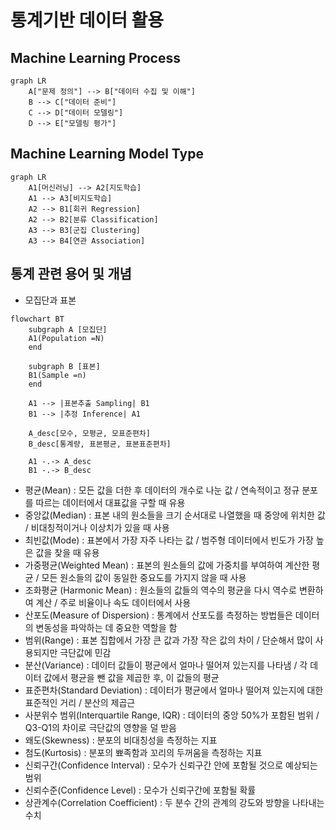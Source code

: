 # 통계기반 데이터 활용

## Machine Learning Process
```mermaid
graph LR
    A["문제 정의"] --> B["데이터 수집 및 이해"]
    B --> C["데이터 준비"]
    C --> D["데이터 모델링"]
    D --> E["모델링 평가"]
```

## Machine Learning Model Type  
```mermaid
graph LR
    A1[머신러닝] --> A2[지도학습]
    A1 --> A3[비지도학습]
    A2 --> B1[회귀 Regression]
    A2 --> B2[분류 Classification]
    A3 --> B3[군집 Clustering]
    A3 --> B4[연관 Association]
```

## 통계 관련 용어 및 개념  
- 모집단과 표본  
```mermaid
flowchart BT
    subgraph A [모집단]
    A1(Population =N)
    end

    subgraph B [표본]
    B1(Sample =n)
    end

    A1 --> |표본추출 Sampling| B1
    B1 --> |추정 Inference| A1

    A_desc[모수, 모평균, 모표준편차]
    B_desc[통계량, 표본평균, 표본표준편차]

    A1 -.-> A_desc
    B1 -.-> B_desc
```

- 평균(Mean) : 모든 값을 더한 후 데이터의 개수로 나눈 값 / 연속적이고 정규 분포를 따르는 데이터에서 대표값을 구할 때 유용  
- 중앙값(Median) : 표본 내의 원소들을 크기 순서대로 나열했을 때 중앙에 위치한 값 / 비대칭적이거나 이상치가 있을 때 사용  
- 최빈값(Mode) : 표본에서 가장 자주 나타는 값 / 범주형 데이터에서 빈도가 가장 높은 값을 찾을 때 유용  
- 가중평균(Weighted Mean) : 표본의 원소들의 값에 가중치를 부여하여 계산한 평균 / 모든 원소들의 값이 동일한 중요도를 가지지 않을 때 사용  
- 조화평균 (Harmonic Mean) : 원소들의 값들의 역수의 평균을 다시 역수로 변환하여 계산 / 주로 비율이나 속도 데이터에서 사용  
- 산포도(Measure of Dispersion) : 통계에서 산포도를 측정하는 방법들은 데이터의 변동성을 파악하는 데 중요한 역할을 함  
- 범위(Range) : 표본 집합에서 가장 큰 값과 가장 작은 값의 차이 / 단순해서 많이 사용되지만 극단값에 민감  
- 분산(Variance) : 데이터 값들이 평균에서 얼마나 떨어져 있는지를 나타냄  / 각 데이터 값에서 평균을 뺀 값을 제곱한 후, 이 값들의 평균  
- 표준편차(Standard Deviation) : 데이터가 평균에서 얼마나 떨어져 있는지에 대한 표준적인 거리 / 분산의 제곱근  
- 사분위수 범위(Interquartile Range, IQR) : 데이터의 중앙 50%가 포함된 범위 / Q3-Q1의 차이로 극단값의 영향을 덜 받음  
- 왜도(Skewness) : 분포의 비대칭성을 측정하는 지표  
- 첨도(Kurtosis) : 분포의 뾰족함과 꼬리의 두꺼움을 측정하는 지표  
- 신뢰구간(Confidence Interval) : 모수가 신뢰구간 안에 포함될 것으로 예상되는 범위  
- 신뢰수준(Confidence Level) : 모수가 신뢰구간에 포함될 확률  
- 상관계수(Correlation Coefficient) : 두 분수 간의 관계의 강도와 방향을 나타내는 수치  